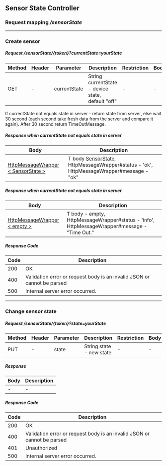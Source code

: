 ## Sensor State Controller
### Request mapping <em>/sensorState</em>

___
### Create sensor
##### Request /sensorState/{token}?currentState=yourState
Method | Header | Parameter | Description | Restriction | Body | Description | Restriction
------------ | ------------- | ------------- | ------------- | ------------- | ------------- | ------------- | -------------
GET | - | currentState | String currentState - device state, default "off" | - | - | - | -

If currentState not equals state in server - return state from server, else wait 30 second (each second take fresh data from the server and compare it again). After 30 second return TimeOutMessage.

##### Response when currentState not equals state in server
Body | Description
------------ | -------------
[HttpMessageWrapper < SensorState >](https://github.com/ilyukou/iot-docs/tree/main/dto/SensorHttpMessageWrapper.md) | T body [SensorState](https://github.com/ilyukou/iot-docs/tree/main/dto/SensorState.md), HttpMessageWrapper#status - 'ok', HttpMessageWrapper#message - "ok"

##### Response when currentState not equals state in server
Body | Description
------------ | -------------
[HttpMessageWrapper < empty >](https://github.com/ilyukou/iot-docs/tree/main/dto/SensorHttpMessageWrapper.md) | T body - empty, HttpMessageWrapper#status - 'info', HttpMessageWrapper#message - "Time Out."

##### Response Code
Code | Description
------------ | -------------
200 | OK
400 | Validation error or request body is an invalid JSON or cannot be parsed
500 | Internal server error occurred.

___
### Change sensor state
##### Request /sensorState/{token}?state=yourState
Method | Header | Parameter | Description | Restriction | Body | Description | Restriction
------------ | ------------- | ------------- | ------------- | ------------- | ------------- | ------------- | -------------
PUT | - | state | String state - new state | - | - | - | -

##### Response
Body | Description
------------ | -------------
- | -

##### Response Code
Code | Description
------------ | -------------
200 | OK
400 | Validation error or request body is an invalid JSON or cannot be parsed
401 | Unauthorized
500 | Internal server error occurred.
